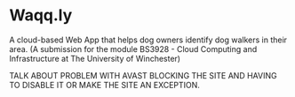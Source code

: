 # Waqq.ly
A cloud-based Web App that helps dog owners identify dog walkers in their area. (A submission for the module BS3928 - Cloud Computing and Infrastructure at The University of Winchester)

TALK ABOUT PROBLEM WITH AVAST BLOCKING THE SITE AND HAVING TO DISABLE IT OR MAKE THE SITE AN EXCEPTION.